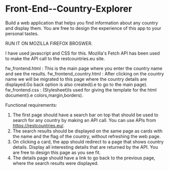# Front-End--Country-Explorer
Build a web application that helps you find information about any country and display them. You are free to design the experience of this app to your personal tastes.

RUN IT ON MOZILLA FIREFOX BROSWER.

I have used javascript and CSS for this. Mozilla's Fetch API has been used to make the API call to the restcountries.eu site. 

fw_frontend.html : This is the main page where you enter the country name and see the results.
fw_frontend_country.html : After clicking on the country name we will be migrated to this page where the country details are displayed.Go back option is also created(i.e to go to the main page).
fw_frontend.css : (Stylesheet)Is used for giving the template for the html document(i.e colors,margin,borders).

Functional requirements:
1. The first page should have a search bar on top that should be used to search for any
country by making an API call. You can use APIs from https://restcountries.eu/.
2. The search results should be displayed on the same page as cards with the name and the
flag of the country, without refreshing the web page.
3. On clicking a card, the app should redirect to a page that shows country details. Display
all interesting details that are returned by the API. You are free to design this page as you
see fit.
4. The details page should have a link to go back to the previous page, where the search
results were displayed.



